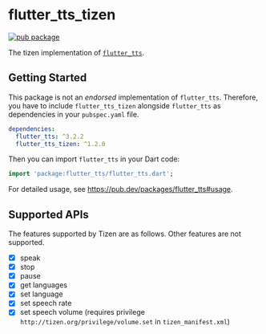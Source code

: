 # flutter_tts_tizen

[![pub package](https://img.shields.io/pub/v/flutter_tts_tizen.svg)](https://pub.dev/packages/flutter_tts_tizen)

The tizen implementation of [`flutter_tts`](https://github.com/dlutton/flutter_tts).

## Getting Started

This package is not an _endorsed_ implementation of `flutter_tts`. Therefore, you have to include `flutter_tts_tizen` alongside `flutter_tts` as dependencies in your `pubspec.yaml` file.

```yaml
dependencies:
  flutter_tts: ^3.2.2
  flutter_tts_tizen: ^1.2.0
```

Then you can import `flutter_tts` in your Dart code:

```dart
import 'package:flutter_tts/flutter_tts.dart';
```

For detailed usage, see https://pub.dev/packages/flutter_tts#usage.

## Supported APIs

The features supported by Tizen are as follows. Other features are not supported.

 - [x] speak
 - [x] stop
 - [x] pause
 - [x] get languages
 - [x] set language
 - [x] set speech rate
 - [x] set speech volume (requires privilege `http://tizen.org/privilege/volume.set` in `tizen_manifest.xml`)
